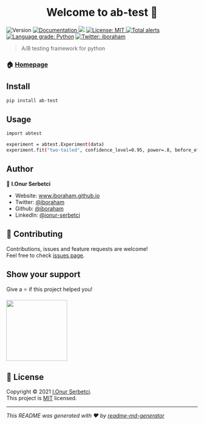 <h1 align="center">Welcome to ab-test 👋</h1>
<p>
  <img alt="Version" src="https://img.shields.io/badge/version-0.1-blue.svg?cacheSeconds=2592000" />
  <a href="https://github.com/iboraham/ab-test/blob/master/README.md" target="_blank">
    <img alt="Documentation" src="https://img.shields.io/badge/documentation-yes-brightgreen.svg" />
  </a>
  <img src='https://bettercodehub.com/edge/badge/iboraham/ab-test?branch=master'>
  <a href="https://opensource.org/licenses/MIT" target="_blank">
    <img alt="License: MIT" src="https://img.shields.io/badge/License-MIT-yellow.svg" />
  </a>
  <a href="https://lgtm.com/projects/g/iboraham/ab-test/alerts/"><img alt="Total alerts" src="https://img.shields.io/lgtm/alerts/g/iboraham/ab-test.svg?logo=lgtm&logoWidth=18"/></a>
  <a href="https://lgtm.com/projects/g/iboraham/ab-test/context:python"><img alt="Language grade: Python" src="https://img.shields.io/lgtm/grade/python/g/iboraham/ab-test.svg?logo=lgtm&logoWidth=18"/></a>
  <a href="https://twitter.com/iboraham" target="_blank">
    <img alt="Twitter: iboraham" src="https://img.shields.io/twitter/follow/iboraham.svg?style=social" />
  </a>
</p>

> A/B testing framework for python

### 🏠 [Homepage](https://github.com/iboraham/ab-test)

## Install

```sh
pip install ab-test
```

## Usage

```sh
import abtest

experiment = abtest.Experiment(data)
experiment.fit("two-tailed", confidence_level=0.95, power=.8, before_eff=0.09, after_eff=0.12)
```

## Author

👤 **I.Onur Serbetci**

- Website: www.iboraham.github.io
- Twitter: [@iboraham](https://twitter.com/iboraham)
- Github: [@iboraham](https://github.com/iboraham)
- LinkedIn: [@ionur-serbetci](https://linkedin.com/in/ionur-serbetci)

## 🤝 Contributing

Contributions, issues and feature requests are welcome!<br />Feel free to check [issues page](https://github.com/iboraham/ab-test/issues).

## Show your support

Give a ⭐️ if this project helped you!

<a href="https://www.patreon.com/iboraham">
  <img src="https://c5.patreon.com/external/logo/become_a_patron_button@2x.png" width="160">
</a>

## 📝 License

Copyright © 2021 [I.Onur Serbetci](https://github.com/iboraham).<br />
This project is [MIT](https://opensource.org/licenses/MIT) licensed.

---

_This README was generated with ❤️ by [readme-md-generator](https://github.com/kefranabg/readme-md-generator)_
